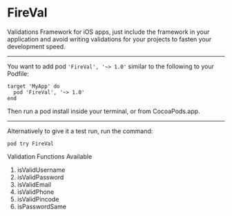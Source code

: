 # FireVal
Validations Framework for iOS apps, just include the framework in your application and avoid writing validations for your projects to fasten your development speed.

___

You want to add pod `'FireVal', '~> 1.0'` similar to the following to your Podfile:

```
target 'MyApp' do
  pod 'FireVal', '~> 1.0'
end
```

Then run a pod install inside your terminal, or from CocoaPods.app.

___

Alternatively to give it a test run, run the command:

`pod try FireVal`

Validation Functions Available
<ol>
<li>isValidUsername</li>
<li>isValidPassword</li>
<li>isValidEmail</li>
<li>isValidPhone</li>
<li>isValidPincode</li>
<li>isPasswordSame</li>
</ol>